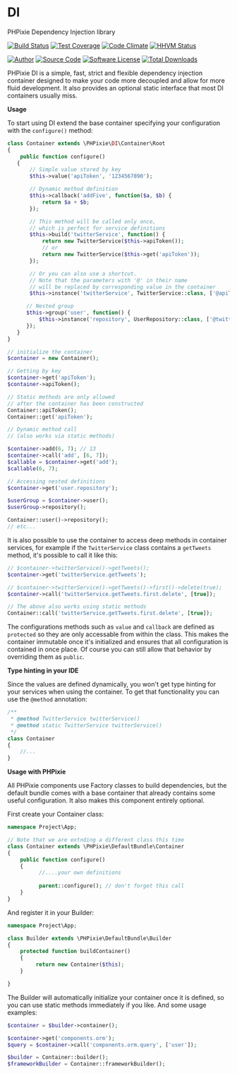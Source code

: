# DI
PHPixie Dependency Injection library

[![Build Status](https://travis-ci.org/PHPixie/DI.svg?branch=master)](https://travis-ci.org/PHPixie/DI)
[![Test Coverage](https://codeclimate.com/github/PHPixie/DI/badges/coverage.svg)](https://codeclimate.com/github/PHPixie/DI)
[![Code Climate](https://codeclimate.com/github/PHPixie/DI/badges/gpa.svg)](https://codeclimate.com/github/PHPixie/DI)
[![HHVM Status](https://img.shields.io/hhvm/phpixie/di.svg?style=flat-square)](http://hhvm.h4cc.de/package/phpixie/di)

[![Author](http://img.shields.io/badge/author-@dracony-blue.svg?style=flat-square)](https://twitter.com/dracony)
[![Source Code](http://img.shields.io/badge/source-phpixie/di-blue.svg?style=flat-square)](https://github.com/phpixie/di)
[![Software License](https://img.shields.io/badge/license-BSD-brightgreen.svg?style=flat-square)](https://github.com/phpixie/di/blob/master/LICENSE)
[![Total Downloads](https://img.shields.io/packagist/dt/phpixie/di.svg?style=flat-square)](https://packagist.org/packages/phpixie/di)

PHPixie DI is a simple, fast, strict and flexible dependency injection container 
designed to make your code more decoupled and allow for more fluid development.
It also provides an optional static interface that most DI containers usually miss.

**Usage**

To start using DI extend the base container specifying your configuration with the `configure()` method:

```php
class Container extends \PHPixie\DI\Container\Root
{
    public function configure()
   {
       // Simple value stored by key
       $this->value('apiToken', '1234567890');

       // Dynamic method definition
       $this->callback('addFive', function($a, $b) {
           return $a + $b;
       });

       // This method will be called only once,
       // which is perfect for service definitions
       $this->build('twitterService', function() {
           return new TwitterService($this->apiToken());
           // or
           return new TwitterService($this->get('apiToken'));
       });

       // Or you can also use a shortcut.
       // Note that the parameters with '@' in their name 
       // will be replaced by corresponding value in the container
       $this->instance('twitterService', TwitterService::class, ['@apiToken']);

      // Nested group
      $this->group('user', function() {
          $this->instance('repository', UserRepository::class, ['@twitterService']);
      });
   }
}

// initialize the container
$container = new Container();

// Getting by key
$container->get('apiToken');
$container->apiToken();

// Static methods are only allowed
// after the container has been constructed
Container::apiToken();
Container::get('apiToken');

// Dynamic method call
// (also works via static methods)

$container->add(6, 7); // 13
$container->call('add', [6, 7]);
$callable = $container->get('add');
$callable(6, 7);

// Accessing nested definitions
$container->get('user.repository');

$userGroup = $container->user();
$userGroup->repository();

Container::user()->repository();
// etc...
```

It is also possible to use the container to access deep methods in container services, 
for example if the `TwitterService` class contains a `getTweets` method, it's possible to
call it like this:

```php
// $container->twitterService()->getTweets();
$container->get('twitterService.getTweets'); 

// $container->twitterService()->getTweets()->first()->delete(true);
$container->call('twitterService.getTweets.first.delete', [true]); 

// The above also works using static methods
Container::call('twitterService.getTweets.first.delete', [true]); 
```

The configurations methods such as `value` and `callback` are defined as `protected` so they
are only accessable from within the class. This makes the container immutable once it's initialized
and ensures that all configuration is contained in once place. Of course you can still allow that behavior
by overriding them as `public`.

**Type hinting in your IDE**

Since the values are defined dynamically, you won't get type hinting for your services when 
using the container. To get that functionality you can use the `@method` annotation:

```php
/**
 * @method TwitterService twitterService()
 * @method static TwitterService twitterService()
 */
class Container
{
    //...
}
```

**Usage with PHPixie**

All PHPixie components use Factory classes to build dependencies, but the default bundle 
comes with a base container that already contains some useful configuration. It also makes 
this component entirely optional. 

First create your Container class:

```php
namespace Project\App;

// Note that we are extnding a different class this time
class Container extends \PHPixie\DefaultBundle\Container
{
    public function configure()
    {
          //....your own definitions
          
          parent::configure(); // don't forget this call
    }
}
```

And register it in your Builder:

```php
namespace Project\App;

class Builder extends \PHPixie\DefaultBundle\Builder
{
    protected function buildContainer()
    {
         return new Container($this);
    }

}
```

The Builder will automatically initialize your container once it is defined,
so you can use static methods immediately if you like. And some usage examples:

```php
$container = $builder->container();

$container->get('components.orm');
$query = $container->call('components.orm.query', ['user']);

$builder = Container::builder();
$frameworkBuilder = Container::frameworkBuilder();
```

